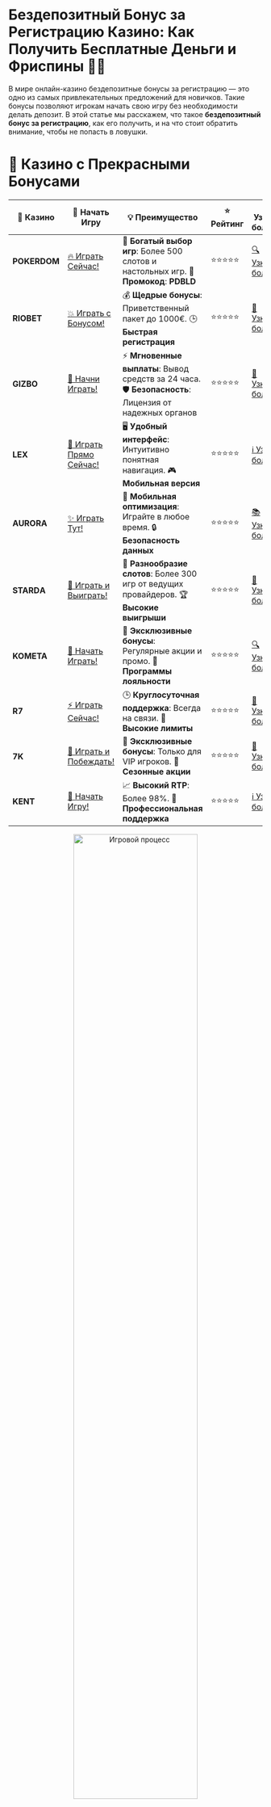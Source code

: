 # **Бездепозитный Бонус за Регистрацию Казино: Как Получить Бесплатные Деньги и Фриспины 🎰💥**

В мире онлайн-казино бездепозитные бонусы за регистрацию — это одно из самых привлекательных предложений для новичков. Такие бонусы позволяют игрокам начать свою игру без необходимости делать депозит. В этой статье мы расскажем, что такое **бездепозитный бонус за регистрацию**, как его получить, и на что стоит обратить внимание, чтобы не попасть в ловушки.

# 🌟 Казино с Прекрасными Бонусами

| 🎲 **Казино** | 🔗 **Начать Игру** | 💡 **Преимущество** | ⭐ **Рейтинг** | 🔗 **Узнать больше** | 🆕 **Новая информация** |
|--------------|---------------------|---------------------|----------------|----------------------|-------------------------|
| **POKERDOM**  | [🔥 Играть Сейчас!](https://brandplay.link/4k77v2yx) | 🎉 **Богатый выбор игр**: Более 500 слотов и настольных игр. 🎁 **Промокод**: **PDBLD** | ⭐⭐⭐⭐⭐ | [🔍 Узнать больше](https://brandplay.link/4k77v2yx) | 🏆 **Победители турниров** получают эксклюзивные подарки! |
| **RIOBET**    | [💥 Играть с Бонусом!](https://brandplay.link/7xBLTPyj) | 💰 **Щедрые бонусы**: Приветственный пакет до 1000€. 🕒 **Быстрая регистрация** | ⭐⭐⭐⭐⭐ | [📖 Узнать больше](https://brandplay.link/7xBLTPyj) | 💬 **Поддержка 24/7** для комфортной игры в любое время! |
| **GIZBO**     | [🚀 Начни Играть!](https://brandplay.link/bprXw4YV) | ⚡ **Мгновенные выплаты**: Вывод средств за 24 часа. 🛡️ **Безопасность**: Лицензия от надежных органов | ⭐⭐⭐⭐⭐ | [📝 Узнать больше](https://brandplay.link/bprXw4YV) | 🔒 **SSL-шифрование** для максимальной безопасности данных игроков. |
| **LEX**       | [💎 Играть Прямо Сейчас!](https://brandplay.link/zW4hdDFV) | 🖥️ **Удобный интерфейс**: Интуитивно понятная навигация. 🎮 **Мобильная версия** | ⭐⭐⭐⭐⭐ | [ℹ️ Узнать больше](https://brandplay.link/zW4hdDFV) | 📱 **Поддержка всех мобильных устройств** для удобства игры в любом месте. |
| **AURORA**    | [✨ Играть Тут!](https://10trafic-stat2.com/click/668546556bcc6313411604bd/6766/13032/subaccount) | 📱 **Мобильная оптимизация**: Играйте в любое время. 🔒 **Безопасность данных** | ⭐⭐⭐⭐⭐ | [📚 Узнать больше](https://10trafic-stat2.com/click/668546556bcc6313411604bd/6766/13032/subaccount) | 🌍 **Международная лицензия** на деятельность в разных странах. |
| **STARDА**    | [🎉 Играть и Выиграть!](https://brandplay.link/fB7xwRFL) | 🎰 **Разнообразие слотов**: Более 300 игр от ведущих провайдеров. 🏆 **Высокие выигрыши** | ⭐⭐⭐⭐⭐ | [🔎 Узнать больше](https://brandplay.link/fB7xwRFL) | 🎉 **Ежемесячные турниры** с крупными призами! |
| **KOMETA**    | [🎁 Начать Играть!](https://brandplay.link/8ZymQJV8) | 🎁 **Эксклюзивные бонусы**: Регулярные акции и промо. 🔄 **Программы лояльности** | ⭐⭐⭐⭐⭐ | [🔍 Узнать больше](https://brandplay.link/8ZymQJV8) | 🌟 **Персонализированные предложения** для долгосрочных игроков. |
| **R7**        | [⚡ Играть Сейчас!](https://brandplay.link/bMd3Yjsw) | 🕒 **Круглосуточная поддержка**: Всегда на связи. 💸 **Высокие лимиты** | ⭐⭐⭐⭐⭐ | [📖 Узнать больше](https://brandplay.link/bMd3Yjsw) | 🎯 **Рейтинг игроков** для лучших участников. |
| **7K**        | [🎯 Играть и Побеждать!](https://brandplay.link/BvQyFShp) | 🌟 **Эксклюзивные бонусы**: Только для VIP игроков. 🎉 **Сезонные акции** | ⭐⭐⭐⭐⭐ | [📝 Узнать больше](https://brandplay.link/BvQyFShp) | 🥇 **Особые привилегии** для постоянных игроков. |
| **KENT**      | [🔑 Начать Игру!](https://brandplay.link/Fv2WP3js) | 📈 **Высокий RTP**: Более 98%. 💼 **Профессиональная поддержка** | ⭐⭐⭐⭐⭐ | [ℹ️ Узнать больше](https://brandplay.link/Fv2WP3js) | 💬 **Поддержка на нескольких языках** для удобства игроков. |

<div align="center"> <img src="https://i.pinimg.com/originals/1d/b3/25/1db325483acbe642c6d4e6fdd73a4988.gif" alt="Игровой процесс" width="70%"> </div>
---

# 🚀 Быстрые Выигрыши и Поддержка

| 🎲 **Казино** | 🔗 **Начать Игру** | 💡 **Преимущество** | ⭐ **Рейтинг** | 🔗 **Узнать больше** | 🆕 **Новая информация** |
|--------------|---------------------|---------------------|----------------|----------------------|-------------------------|
| **GAMA**      | [🎯 Играть Прямо Сейчас!](https://brandplay.link/j6NMKsDz) | 🔍 **Интуитивный интерфейс**: Легкость использования. 🏅 **Престижные турниры** | ⭐⭐⭐⭐☆ | [🔎 Узнать больше](https://brandplay.link/j6NMKsDz) | 🏆 **Турниры с большими призами** каждый месяц. |
| **ONION**     | [💥 Играть и Выигрывать!](https://brandplay.link/zBGRVpQ9) | 🤑 **Низкие ставки**: Идеально для начинающих. 🔄 **Быстрые выводы** | ⭐⭐⭐⭐☆ | [🔍 Узнать больше](https://brandplay.link/zBGRVpQ9) | 🎮 **Казино для новичков** с простыми правилами. |
| **ЧЕМПИОН**   | [🏅 Играть в Турнире!](https://temon-gter.cfd/go/lRq?p80412p304504pcc44t17455) | 🏅 **Лояльная программа**: Награды за активность. 🎁 **Ежемесячные бонусы** | ⭐⭐⭐⭐☆ | [📖 Узнать больше](https://temon-gter.cfd/go/lRq?p80412p304504pcc44t17455) | 🥇 **Турниры и лояльность** — каждый шаг вознаграждается. |
| **VAVADA**    | [🚀 Играть Без Ожидания!](https://vavadapartner.pro/?promo=ea5c9275-6854-4505-94fc-95ab18221945-linkb2) | 🚀 **Быстрая регистрация**: Начните играть мгновенно. 🔐 **Безопасные транзакции** | ⭐⭐⭐⭐☆ | [📝 Узнать больше](https://vavadapartner.pro/?promo=ea5c9275-6854-4505-94fc-95ab18221945-linkb2) | 🏆 **Программа для новых игроков** с бонусами за регистрацию. |
| **FRIENDS**   | [🎉 Играть и Развлекаться!](https://gofriends.mba/linkb2) | 🤝 **Социальные игры**: Играйте с друзьями. 🌐 **Мультиплатформенность** | ⭐⭐⭐⭐☆ | [ℹ️ Узнать больше](https://gofriends.mba/linkb2) | 🎮 **Играйте с друзьями** и зарабатывайте бонусы за совместные действия. |
| **1WIN**      | [⚡ Играть и Выигрывать!](https://brandplay.link/smXVpBbG) | 🏆 **Спортивные ставки**: Широкий выбор видов спорта. 💵 **Высокие коэффициенты** | ⭐⭐⭐⭐☆ | [📚 Узнать больше](https://brandplay.link/smXVpBbG) | ⚽ **Бонусы на спортивные ставки** для активных игроков. |
| **DRIP**      | [💥 Играть Сразу!](https://drp-ircp01.com/c07e6a3db) | 🌐 **Инновационные игры**: Новейшие игровые технологии. 🛡️ **Высокая безопасность** | ⭐⭐⭐⭐☆ | [🔎 Узнать больше](https://drp-ircp01.com/c07e6a3db) | 🔧 **Инновационные функции** для удобства игры. |
| **JOYCASINO** | [🎰 Играть И Побеждать!](https://rpc30.call2me.pro/?/ru/registration?apkpop=0&partner=p24970p3291217pc98f) | 🎁 **Приятные бонусы**: Ежедневные акции и подарки. 🕹️ **Разнообразие игр** | ⭐⭐⭐⭐☆ | [🔍 Узнать больше](https://rpc30.call2me.pro/?/ru/registration?apkpop=0&partner=p24970p3291217pc98f) | 🎉 **Щедрые фриспины** для новых игроков. |
| **PLAYFORTUNA** | [🔥 Играть С Бонусом!](https://fortunapromo.net/alt/playfortuna/registration?0dc4a9362a71feb7e3f165fb8e766f70) | 🎉 **Регулярные акции**: Бонусы, фриспины и многое другое. 🏅 **Турниры** | ⭐⭐⭐⭐☆ | [📚 Узнать больше](https://fortunapromo.net/alt/playfortuna/registration?0dc4a9362a71feb7e3f165fb8e766f70) | 🎯 **Выгодные предложения** на популярные игры. |
| **SYKAA**     | [💸 Играть Сейчас!](https://s-two-way.com/?source=linkb2&pid=30697) | 💸 **Доступные ставки**: Идеально для новичков. 🎁 **Щедрые бонусы** | ⭐⭐⭐⭐☆ | [🔍 Узнать больше](https://s-two-way.com/?source=linkb2&pid=30697) | 💥 **Акции с большими бонусами** для новичков и опытных игроков. |

<div align="center"> <img src="https://schaeffers-cdn.s3.amazonaws.com/images/default-source/schaeffers-cdn-images/default-images/sectors/bigstock-casino-gambling-concept-with-f-369012793.jpg?sfvrsn=493ad806_4" alt="Игровой процесс" width="70%"> </div>
---

# 💸 Казино с Привлекательными Программами Лояльности

| 🎲 **Казино** | 🔗 **Начать Игру** | 💡 **Преимущество** | ⭐ **Рейтинг** | 🔗 **Узнать больше** | 🆕 **Новая информация** |
|--------------|---------------------|---------------------|----------------|----------------------|-------------------------|
| **KOMETA**    | [🎯 Начни Играть!](https://brandplay.link/8ZymQJV8) | 🎁 **Эксклюзивные бонусы**: Регулярные акции и промо. 🔄 **Программы лояльности** | ⭐⭐⭐⭐⭐ | [🔍 Узнать больше](https://brandplay.link/8ZymQJV8) | 🌟 **Персонализированные предложения** для долгосрочных игроков. |
| **1Xslots**   | [🏅 Играть Прямо Сейчас!](https://brandplay.link/hSB1khtr) | 🎉 **Множество акций**: Еженедельные бонусы и турниры. 🛡️ **Безопасность** | ⭐⭐⭐⭐⭐ | [📚 Узнать больше](https://brandplay.link/hSB1khtr) | 🏅 **Награды за активность**: участники программы лояльности получают специальные привилегии. |
| **R7**        | [🚀 Играть Сейчас!](https://brandplay.link/bMd3Yjsw) | 🕒 **Круглосуточная поддержка**: Всегда на связи. 💸 **Высокие лимиты** | ⭐⭐⭐⭐⭐ | [📖 Узнать больше](https://brandplay.link/bMd3Yjsw) | 💬 **VIP-поддержка** для постоянных игроков с приоритетом. |

<div align="center"> <img src="https://i.pinimg.com/originals/1d/b3/25/1db325483acbe642c6d4e6fdd73a4988.gif" alt="Игровой процесс" width="70%"> </div>
---

## Что такое **бездепозитный бонус за регистрацию**? 🆓💰

**Бездепозитный бонус за регистрацию** — это бонус, который казино предоставляет новым игрокам сразу после того, как они зарегистрируются на платформе. В отличие от традиционных бонусов, которые требуют внесения первого депозита, бездепозитный бонус позволяет начать играть, не тратя собственные деньги. Это отличный способ попробовать игры в казино, не рискуя своим бюджетом.

### Виды **бездепозитных бонусов**:
- **Бесплатные деньги** 💸: Казино предоставляет игрокам небольшую сумму, которую можно использовать для ставок в играх.
- **Фриспины** 🎰: Бонус в виде бесплатных вращений, которые можно использовать на определенных слотах.

## Как получить **бездепозитный бонус за регистрацию**? 🎮💎

Получение **бездепозитного бонуса** обычно занимает несколько простых шагов. Вот как это работает:

### 1. **Регистрация в казино** 📝📱
Для начала вам нужно зарегистрироваться на выбранной платформе. Обычно для этого достаточно указать свой электронный адрес, имя, возраст и выбрать пароль.

### 2. **Подтверждение аккаунта** 🔑✅
Многие казино требуют пройти процедуру подтверждения аккаунта. Это может включать в себя подтверждение вашей личности через электронную почту или загрузку документов для удостоверения личности. Убедитесь, что вы прошли все этапы регистрации, чтобы бонус был начислен.

### 3. **Получение бонуса** 🎁💰
После регистрации и подтверждения аккаунта, казино зачислит ваш бездепозитный бонус. В зависимости от условий, это может быть либо определенная сумма денег, либо фриспины на выбранных слотах.

### 4. **Использование бонуса** 🎰💵
Теперь вы можете использовать полученные деньги или фриспины для ставок. Помните, что бонусы могут иметь ограничения, такие как требования по отыгрышу или временные рамки для использования.

## Условия и требования для **бездепозитного бонуса за регистрацию** 📜🧐

### 1. **Требования по отыгрышу (Wagering Requirements)** 🎰🔁
Для того чтобы вывести выигрыши, полученные с использованием бездепозитного бонуса, вам нужно выполнить условия отыгрыша. Это означает, что вам нужно сделать ставки на определенную сумму, прежде чем сможете вывести деньги. Обычно требования по отыгрышу составляют 30x-50x от суммы бонуса.

### 2. **Срок действия бонуса** ⏳⚡
Бездепозитные бонусы имеют ограниченный срок действия. Обычно его продолжительность составляет от нескольких дней до месяца. Убедитесь, что используете бонус до его истечения.

### 3. **Ограничения на игры** 🎮🚫
Некоторые казино ограничивают использование бездепозитных бонусов только определенными играми, например, слотами. Проверьте, на какие игры распространяется ваш бонус, чтобы не тратить его зря.

### 4. **Максимальные выигрыши** 💰📉
Некоторые онлайн-казино устанавливают лимит на сумму выигрыша, которую можно получить с бездепозитного бонуса. Например, максимальный выигрыш может быть ограничен суммой в 100 или 200 евро.

## Где найти **бездепозитный бонус за регистрацию**? 🏆🎰

Множество онлайн-казино предлагают **бездепозитный бонус** за регистрацию, чтобы привлечь новых игроков. Вот несколько популярных платформ, которые могут предложить такие бонусы:

### 1. **Pokerdom** 🎲💥
**Pokerdom** — одно из ведущих казино, где можно получить бездепозитный бонус после регистрации. Казино предлагает множество игр, включая слоты, покер, рулетку и блэкджек.

- **Бонус**: 50 фриспинов за регистрацию.
- **Игры**: Слоты, покер, рулетка, блэкджек.

### 2. **Riobet** 💎⚡
**Riobet** известен своими щедрыми бонусами и часто проводит акции для новых игроков, включая бездепозитные бонусы.

- **Бонус**: 20 фриспинов без депозита.
- **Игры**: Слоты, рулетка, покер, блэкджек.

### 3. **Gizbo** 🎰💸
**Gizbo** предлагает игрокам бездепозитные бонусы за регистрацию, которые можно использовать для игры на популярных слотах.

- **Бонус**: 10 евро или 20 фриспинов.
- **Игры**: Слоты, покер, настольные игры.

### 4. **LEX** 🌟💰
**LEX** — казино с множеством бонусов, включая бездепозитные предложения. Оно привлекает игроков не только бонусами, но и разнообразием игр.

- **Бонус**: 25 фриспинов без депозита.
- **Игры**: Слоты, рулетка, покер, живое казино.

### 5. **Starda** 🎰🔥
**Starda** — это популярное казино, которое регулярно предлагает бездепозитные бонусы для новых игроков.

- **Бонус**: 50 фриспинов за регистрацию.
- **Игры**: Слоты, рулетка, покер, игры с живыми дилерами.

## Преимущества **бездепозитного бонуса за регистрацию** 🎁💥

### 1. **Без риска для вашего банкролла** 💸
Бездепозитный бонус позволяет вам начать игру без риска потери собственных средств. Это отличная возможность для новичков испытать казино и его игры.

### 2. **Возможность выигрыша без вложений** 💰🎉
Хотя и существуют требования по отыгрышу, с бездепозитным бонусом у вас есть шанс выиграть реальные деньги без внесения депозита.

### 3. **Возможность протестировать казино** 🕹️💎
Вы можете протестировать казино и его игры, не рискуя своими деньгами. Это позволяет выбрать платформу, которая вам наиболее подходит.

## Заключение 🎰💎

**Бездепозитный бонус за регистрацию** — это отличный способ начать свою игру в онлайн-казино, не тратя собственные деньги. Такие бонусы предлагают игрокам шанс попробовать себя в азартных играх, исследовать платформу и выигрывать реальные деньги без первоначальных вложений. Однако не забывайте об условиях отыгрыша и внимательно читайте правила казино. Удачи в игре! 🍀💸

---
*Играйте ответственно. Казино предназначены для лиц старше 18 лет. Помните о рисках, связанных с азартными играми, и играйте с умом.* 
